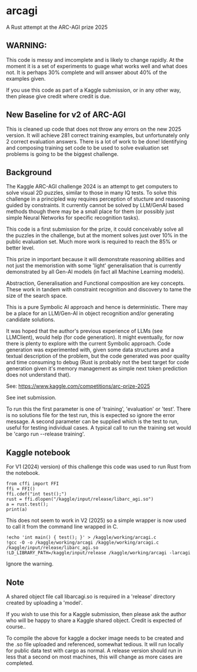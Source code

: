 # arcagi
A Rust attempt at the ARC-AGI prize 2025

WARNING:
-----
This code is messy and imcomplete and is likely to change rapidly. At the
moment it is a set of experiments to guage what works well and what does not.
It is perhaps 30% complete and will answer about 40% of the examples given.

If you use this code as part of a Kaggle submission, or in any other way, then please give credit where credit is due.

New Baseline for v2 of ARC-AGI
------------------------------

This is cleaned up code that does not throw any errors on the new 2025 version.
It will achieve 281 correct training examples, but unfortunately only 2 correct
evaluation answers. There is a lot of work to be done! Identifying and 
composing training set code to be used to solve evaluation set problems is 
going to be the biggest challenge.

Background
----------

The Kaggle ARC-AGI challenge 2024 is an attempt to get computers to solve
visual 2D puzzles, similar to those in many IQ tests. To solve this challenge
in a principled way requires perception of stucture and reasoning guided by 
constraints. It currently cannot be solved by LLM/GenAI based methods though
there may be a small place for them (or possibly just simple Neural Networks
for specific recognition tasks). 

This code is a first submission for the prize, it could conceivably solve all
the puzzles in the challenge, but at the moment solves just over 10% in the
public evaluation set. Much more work is required to reach the 85% or better
level. 

This prize in important because it will demonstrate reasoning abilities and
not just the memoristion with some 'light' generalisation that is currently
demonstrated by all Gen-AI models (in fact all Machine Learning models). 

Abstraction, Generalisation and Functional composition are key concepts.
These work in tandem with constraint recognition and discovery to tame the
size of the search space.

This is a pure Symbolic AI approach and hence is deterministic. There may be a
place for an LLM/Gen-AI in object recognition and/or generating candidate
solutions.

It was hoped that the author's previous experience of LLMs (see LLMClient),
would help (for code generation). It might eventually, for now there is
plenty to explore with the current Symbolic approach.
Code generation was experimented with, given some data
structures and a textual description of the problem, but the code
generated was poor quality and time consuming to debug (Rust is probably not
the best target for code generation given it's memory management as simple
next token prediction does not understand that).

See: https://www.kaggle.com/competitions/arc-prize-2025

See inet submission.

To run this the first parameter is one of 'training', 'evaluation' or 'test'. There is no solutions file for the test run, this is expected so ignore the error message. A second parameter can be supplied which is the test to run, useful
for testing individual cases. A typical call to run the training set would be
'cargo run --release training'. 

Kaggle notebook
---------------

For V1 (2024) version) of this challenge this code was used to run Rust from the notebook.

```
from cffi import FFI
ffi = FFI()
ffi.cdef("int test();")
rust = ffi.dlopen("/kaggle/input/release/libarc_agi.so")
a = rust.test();
print(a)
```

This does not seem to work in V2 (2025) so a simple wrapper is now used to
call it from the command line wrapped in C. 

```
!echo 'int main() { test(); }' > /kaggle/working/arcagi.c
!gcc -O -o /kaggle/working/arcagi /kaggle/working/arcagi.c /kaggle/input/release/libarc_agi.so
!LD_LIBRARY_PATH=/kaggle/input/release /kaggle/working/arcagi -larcagi
```
Ignore the warning.

Note 
----

A shared object file call libarcagi.so is required in a 'release' directory
created by uploading a 'model'.

If you wish to use this for a Kaggle submission, then please ask the author
who will be happy to share a Kaggle shared object. Credit is expected of course..

To compile the above for kaggle a docker image needs to be created and the .so
file uploaded and referenced, somewhat tedious. It will run locally for public
data test with cargo as normal. A release version should run in less that a
second on most machines, this will change as more cases are completed.
